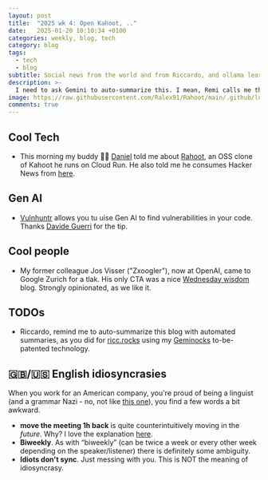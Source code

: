 ```yaml
---
layout: post
title:  "2025 wk 4: Open Kahoot, .."
date:   2025-01-20 10:10:34 +0100
categories: weekly, blog, tech
category: blog
tags:
  - tech
  - blog
subtitle: Social news from the world and from Riccardo, and ollama learns to think.
description: >-
  I need to ask Gemini to auto-summarize this. I mean, Remi calls me the DRY man :)
image: https://raw.githubusercontent.com/Ralex91/Rahoot/main/.github/logo.svg
comments: true
---
```


<!--
## Google AI

* 🦋

## Python / Languages

* 🖕


## Social media & politics


## Open Models

-->
## Cool Tech

* This morning my buddy 🔗👔 [Daniel](https://www.linkedin.com/in/danistrebel/) told me about [Rahoot](https://github.com/Ralex91/Rahoot), an OSS clone of Kahoot he runs on Cloud Run. He also told me he consumes Hacker News from [here](https://hckrnews.com/).

## Gen AI

* [Vulnhuntr](https://github.com/dguerri/vulnhuntr) allows you tu uise Gen AI to find vulnerabilities in your code.
  Thanks [Davide Guerri](https://www.linkedin.com/in/dguerri/) for the tip.

## Cool people

* My former colleague Jos Visser ("Zxoogler"), now at OpenAI, came to Google Zurich for a tlak. His only CTA was a nice
[Wednesday wisdom](https://josvisser.substack.com/p/how-to-become-a-manager?utm_source=substack&utm_medium=email) blog.
Strongly opinionated, as we like it.

## TODOs

* Riccardo, remind me to auto-summarize this blog with automated summaries, as you did for [ricc.rocks](https://ricc.rocks/)
  using my [Geminocks](https://ricc.rocks/en/posts/medium/2024-11-11-geminocks-translating-my-hugo-site/) to-be-patented technology.

## 🇬🇧/🇺🇸 English idiosyncrasies

When you work for an American company, you're proud of being a linguist (and a grammar Nazi - no, not like [this one](https://www.aljazeera.com/economy/2025/1/21/musk-accused-of-giving-nazi-salute-during-trump-inauguration-celebrations)), you find a few words a bit awkward.
* **move the meeting 1h back** is quite counterintuitively moving in the *future*. Why? I love the explanation [here](https://www.quora.com/If-someone-says-lets-move-that-meeting-back-an-hour-do-they-mean-to-move-it-to-8-or-move-it-to-10).
* **Biweekly**. As with “biweekly” (can be twice a week or every other week depending on the speaker/listener) there is definitely some ambiguity.
* **Idiots don't sync**. Just messing with you. This is NOT the meaning of idiosyncrasy.

<!--

TODO(ricc): make it a common funny footer
### 🕺 Emoji Legend

* 📐 : The Verge
* 🖕 : Medium (of course)
* 🏦 : VentureBeat
* 🧠 : AI News
* 🦋 : Bluesky
* 👔 : Linkedin

**PS** Spot the meta-emoji!
-->
